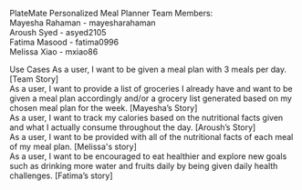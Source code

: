 PlateMate
Personalized Meal Planner
Team Members: <br>
Mayesha Rahaman - mayesharahaman <br>
Aroush Syed - asyed2105 <br>
Fatima Masood - fatima0996 <br>
Melissa Xiao - mxiao86

Use Cases 
As a user, I want to be given a meal plan with 3 meals per day. [Team Story] <br>
As a user, I want to provide a list of groceries I already have and want to be given a meal plan accordingly and/or a grocery list generated based on my chosen meal plan for the week. [Mayesha’s Story] <br>
As a user, I want to track my calories based on the nutritional facts given and what I actually consume throughout the day. [Aroush’s Story] <br>
As a user, I want to be provided with all of the nutritional facts of each meal of my meal plan. [Melissa's story] <br>
As a user, I want to be encouraged to eat healthier and explore new goals such as drinking more water and fruits daily by being given daily health challenges. [Fatima’s story]
